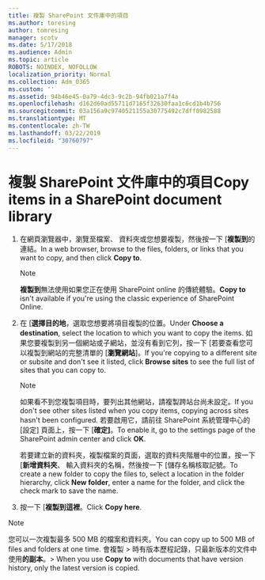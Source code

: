 ```yaml
---
title: 複製 SharePoint 文件庫中的項目
ms.author: toresing
author: tomresing
manager: scotv
ms.date: 5/17/2018
ms.audience: Admin
ms.topic: article
ROBOTS: NOINDEX, NOFOLLOW
localization_priority: Normal
ms.collection: Adm_O365
ms.custom: ''
ms.assetid: 94b46e45-0a79-4dc3-9c2b-94fb021a7f4a
ms.openlocfilehash: d162d60ad55711d7165f32630faa1c6cd1b4b756
ms.sourcegitcommit: 03a156a9c9740521155a30775492c7dff0982588
ms.translationtype: MT
ms.contentlocale: zh-TW
ms.lasthandoff: 03/22/2019
ms.locfileid: "30760797"
---
```

# <a name="copy-items-in-a-sharepoint-document-library"></a><span data-ttu-id="74fc3-102">複製 SharePoint 文件庫中的項目</span><span class="sxs-lookup"><span data-stu-id="74fc3-102">Copy items in a SharePoint document library</span></span>

1. <span data-ttu-id="74fc3-103">在網頁瀏覽器中，瀏覽至檔案、 資料夾或您想要複製，然後按一下 [**複製到**的連結。</span><span class="sxs-lookup"><span data-stu-id="74fc3-103">In a web browser, browse to the files, folders, or links that you want to copy, and then click **Copy to**.</span></span>
    
    > [!NOTE]
    > <span data-ttu-id="74fc3-104">**複製到**無法使用如果您正在使用 SharePoint online 的傳統體驗。</span><span class="sxs-lookup"><span data-stu-id="74fc3-104">**Copy to** isn't available if you're using the classic experience of SharePoint Online.</span></span> 
  
2. <span data-ttu-id="74fc3-105">在 [**選擇目的地**，選取您想要將項目複製的位置。</span><span class="sxs-lookup"><span data-stu-id="74fc3-105">Under **Choose a destination**, select the location to which you want to copy the items.</span></span> <span data-ttu-id="74fc3-106">如果您要複製到另一個網站或子網站，並沒有看到它列，按一下 [若要查看您可以複製到網站的完整清單的 [**瀏覽網站**]。</span><span class="sxs-lookup"><span data-stu-id="74fc3-106">If you're copying to a different site or subsite and don't see it listed, click **Browse sites** to see the full list of sites that you can copy to.</span></span> 
    
    > [!NOTE]
    > <span data-ttu-id="74fc3-107">如果看不到您複製項目時，要列出其他網站，請複製跨站台尚未設定。</span><span class="sxs-lookup"><span data-stu-id="74fc3-107">If you don't see other sites listed when you copy items, copying across sites hasn't been configured.</span></span> <span data-ttu-id="74fc3-108">若要啟用它，請前往 SharePoint 系統管理中心的 [設定] 頁面上，按一下 [**確定]**。</span><span class="sxs-lookup"><span data-stu-id="74fc3-108">To enable it, go to the settings page of the SharePoint admin center and click **OK**.</span></span> 
  
    <span data-ttu-id="74fc3-109">若要建立新的資料夾，複製檔案的頁面，選取的資料夾階層中的位置，按一下 [**新增資料夾**、 輸入資料夾的名稱，然後按一下 [儲存名稱核取記號。</span><span class="sxs-lookup"><span data-stu-id="74fc3-109">To create a new folder to copy the files to, select a location in the folder hierarchy, click **New folder**, enter a name for the folder, and click the check mark to save the name.</span></span>
    
3. <span data-ttu-id="74fc3-110">按一下 [**複製到這裡**。</span><span class="sxs-lookup"><span data-stu-id="74fc3-110">Click **Copy here**.</span></span>
    
> [!NOTE]
>  <span data-ttu-id="74fc3-111">您可以一次複製最多 500 MB 的檔案和資料夾。</span><span class="sxs-lookup"><span data-stu-id="74fc3-111">You can copy up to 500 MB of files and folders at one time.</span></span> <span data-ttu-id="74fc3-112">會複製 > 時有版本歷程記錄，只最新版本的文件中使用**的副本**。</span><span class="sxs-lookup"><span data-stu-id="74fc3-112">>  When you use **Copy to** with documents that have version history, only the latest version is copied.</span></span> 
  


